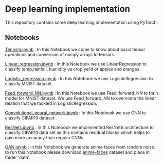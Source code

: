 
# Deep learning implementation

This repository contains some deep learning implementation using PyTorch.


## Notebooks

[Tenosrs.ipynb](https://github.com/White-Devil09/Deep-Learning/blob/master/Tenosrs.ipynb) : In this Notebook we come to know about basic tensor operations and conversion of numpy arrays to tensors.

[Linear_regression.ipynb](https://github.com/White-Devil09/Deep-Learning/blob/master/Linear_regression.ipynb) : In this Notebook we use LinearRegression to classify temp,rainfall, humidity vs crop yeild of apples and oranges.

[Logistic_regression.ipynb](https://github.com/White-Devil09/Deep-Learning/blob/master/Logistic_regression.ipynb) : In this Notebook we use LogisticRegression to classify MNIST dataset.

[Feed_forward_NN.ipynb](https://github.com/White-Devil09/Deep-Learning/blob/master/Feed_forward_NN.ipynb) : In this Notebook we use Feed_forward_NN to train model for MNIST dataset. We use Feed_forward_NN to overcome the linear relation that we tackled in LogisticRegression.


[Convolutional_neural_network.ipynb](https://github.com/White-Devil09/Deep-Learning/blob/master/Convolutional_neural_network.ipynb) : In this Notebook we use CNN to classify CIFAR10 dataset .

[ResNets.ipynb](https://github.com/White-Devil09/Deep-Learning/blob/master/ResNets.ipynb) : In this Notebook we implemented ResNet9 architecture to classify CIFAR10 data set as this contains residual blocks which helps to gain more accuracy than regular CNNs.

[GAN.ipynb](https://github.com/White-Devil09/Deep-Learning/blob/master/GAN.ipynb) : In this Notebook we generate anime faces from random noise. to run this Notebook please download [anime-faces](https://www.kaggle.com/datasets/splcher/animefacedataset/download?datasetVersionNumber=3) dataset and place in folder 'data'.

